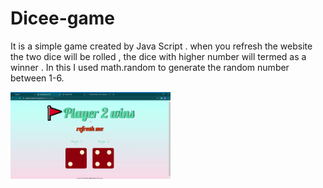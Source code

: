 # Dicee-game

It is a simple game created by Java Script . when you refresh the website the two dice will be rolled , the dice with higher number will
termed as a winner . In this I used math.random to generate the random number between 1-6.

<img src="https://github.com/padalavinaybhushan/Dicee-game/blob/master/dice-game.gif" width="256"/>

